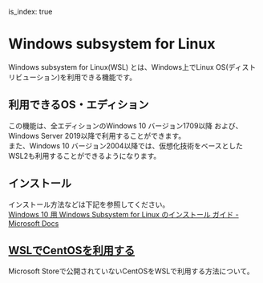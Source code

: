 is_index: true
# Windows subsystem for Linux
Windows subsystem for Linux(WSL) とは、Windows上でLinux OS(ディストリビューション)を利用できる機能です。  

## 利用できるOS・エディション
この機能は、全エディションのWindows 10 バージョン1709以降 および、Windows Server 2019以降で利用することができます。  
また、Windows 10 バージョン2004以降では、仮想化技術をベースとしたWSL2も利用することができるようになります。  

## インストール
インストール方法などは下記を参照してください。  
	[Windows 10 用 Windows Subsystem for Linux のインストール ガイド - Microsoft Docs](https://docs.microsoft.com/ja-jp/windows/wsl/install-win10)

## [WSLでCentOSを利用する](centos)
Microsoft Storeで公開されていないCentOSをWSLで利用する方法について。

